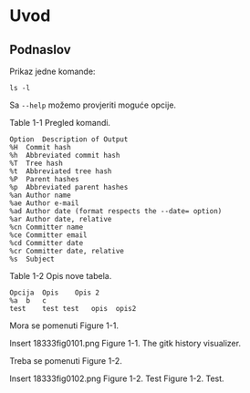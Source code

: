 # Uvod

## Podnaslov ##

Prikaz jedne komande:

    ls -l

Sa `--help` možemo provjeriti moguće opcije.

Table 1-1 Pregled komandi.

	Option	Description of Output
	%H	Commit hash
	%h	Abbreviated commit hash
	%T	Tree hash
	%t	Abbreviated tree hash
	%P	Parent hashes
	%p	Abbreviated parent hashes
	%an	Author name
	%ae	Author e-mail
	%ad	Author date (format respects the --date= option)
	%ar	Author date, relative
	%cn	Committer name
	%ce	Committer email
	%cd	Committer date
	%cr	Committer date, relative
	%s	Subject

Table 1-2 Opis nove tabela.

	Opcija 	Opis 	Opis 2
	%a 	b 	c
	test 	test test 	opis  opis2

Mora se pomenuti Figure 1-1.

Insert 18333fig0101.png
Figure 1-1. The gitk history visualizer.

Treba se pomenuti Figure 1-2.

Insert 18333fig0102.png
Figure 1-2. Test
Figure 1-2. Test.
